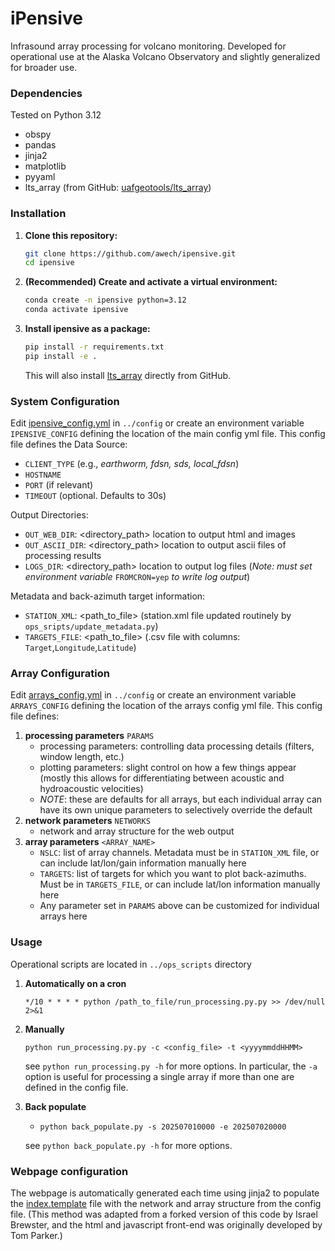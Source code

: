 # iPensive
Infrasound array processing for volcano monitoring. Developed for operational use at the Alaska Volcano Observatory and slightly generalized for broader use.

### Dependencies
Tested on Python 3.12

- obspy
- pandas
- jinja2
- matplotlib
- pyyaml
- lts_array (from GitHub: [uafgeotools/lts_array](https://github.com/uafgeotools/lts_array))

### Installation

1. **Clone this repository:**
    ```bash
    git clone https://github.com/awech/ipensive.git
    cd ipensive
    ```

2. **(Recommended) Create and activate a virtual environment:**
    ```bash
    conda create -n ipensive python=3.12
    conda activate ipensive
    ```

3. **Install ipensive as a package:**
    ```bash
    pip install -r requirements.txt
    pip install -e .
    ```

    This will also install [lts_array](https://github.com/uafgeotools/lts_array) directly from GitHub.

### System Configuration
Edit [ipensive_config.yml](../config/ipensive_config.yml) in `../config` or create an environment variable `IPENSIVE_CONFIG` defining the location of the main config yml file. This config file defines the Data Source:
- `CLIENT_TYPE` (e.g., *earthworm, fdsn, sds, local_fdsn*)
- `HOSTNAME`
- `PORT` (if relevant)
- `TIMEOUT` (optional. Defaults to 30s)

Output Directories:
- `OUT_WEB_DIR`: <directory_path> location to output html and images
- `OUT_ASCII_DIR`: <directory_path> location to output ascii files of processing results
- `LOGS_DIR`: <directory_path> location to output log files (*Note: must set environment variable* `FROMCRON=yep` *to write log output*)

Metadata and back-azimuth target information:
- `STATION_XML`: <path_to_file> (station.xml file updated routinely by `ops_sripts/update_metadata.py`)
- `TARGETS_FILE`: <path_to_file> (.csv file with columns: `Target`,`Longitude`,`Latitude`)


### Array Configuration
Edit [arrays_config.yml](../config/arrays_config.yml) in `../config` or create an environment variable `ARRAYS_CONFIG` defining the location of the arrays config yml file. This config file defines:

1. **processing parameters** `PARAMS`
    - processing parameters: controlling data processing details (filters, window length, etc.)
    - plotting parameters: slight control on how a few things appear (mostly this allows for differentiating between acoustic and hydroacoustic velocities)
    - *NOTE*: these are defaults for all arrays, but each individual array can have its own unique parameters to selectively override the default
3. **network parameters** `NETWORKS`
    - network and array structure for the web output
4. **array parameters** `<ARRAY_NAME>`
    - `NSLC`: list of array channels. Metadata must be in `STATION_XML` file, or can include lat/lon/gain information manually here
    - `TARGETS`: list of targets for which you want to plot back-azimuths. Must be in `TARGETS_FILE`, or can include lat/lon information manually here
    - Any parameter set in `PARAMS` above can be customized for individual arrays here


### Usage
Operational scripts are located in `../ops_scripts` directory

1. **Automatically on a cron**

    ```*/10 * * * * python /path_to_file/run_processing.py.py >> /dev/null 2>&1```

2. **Manually**

    ```python run_processing.py.py -c <config_file> -t <yyyymmddHHMM>```

    see ```python run_processing.py -h``` for more options. In particular, the ```-a``` option is useful for processing a single array if more than one are defined in the config file.

3. **Back populate**
    - ```python back_populate.py -s 202507010000 -e 202507020000```

    see ```python back_populate.py -h``` for more options.


### Webpage configuration
The webpage is automatically generated each time using jinja2 to populate the [index.template](index.template) file with the network and array structure from the config file.
(This method was adapted from a forked version of this code by Israel Brewster, and the html and javascript front-end was originally developed by Tom Parker.)
